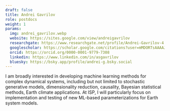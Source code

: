 ```yaml
---
draft: false
title: Andrei Gavrilov
role: postdocs
weight: 1
params:
  img: andrei_gavrilov.webp
  website: https://sites.google.com/view/andreigavrilov
  researchgate: https://www.researchgate.net/profile/Andrei-Gavrilov-4
  googlescholar: https://scholar.google.com/citations?user=mMDORTsAAAAJ
  orcid: https://orcid.org/0000-0001-9779-7308
  linkedin: https://www.linkedin.com/in/asgavrilov
  bluesky: https://bsky.app/profile/andrei-g.bsky.social
---
```


I am broadly interested in developing machine learning methods for complex dynamical systems, including but not limited to stochastic generative models, dimensionality reduction, causality, Bayesian statistical methods, Earth climate applications. At ISP, I will particularly focus on implementation and testing of new ML-based parameterizations for Earth system models.